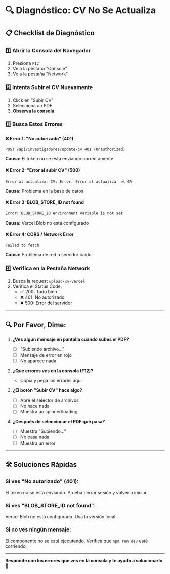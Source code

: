 # 🔍 Diagnóstico: CV No Se Actualiza

## 📋 Checklist de Diagnóstico

### 1️⃣ Abrir la Consola del Navegador

1. Presiona `F12`
2. Ve a la pestaña "Console"
3. Ve a la pestaña "Network"

### 2️⃣ Intenta Subir el CV Nuevamente

1. Click en "Subir CV"
2. Selecciona un PDF
3. **Observa la consola**

### 3️⃣ Busca Estos Errores

#### ❌ Error 1: "No autorizado" (401)
```
POST /api/investigadores/update-cv 401 (Unauthorized)
```
**Causa:** El token no se está enviando correctamente

#### ❌ Error 2: "Error al subir CV" (500)
```
Error al actualizar CV: Error: Error al actualizar el CV
```
**Causa:** Problema en la base de datos

#### ❌ Error 3: BLOB_STORE_ID not found
```
Error: BLOB_STORE_ID environment variable is not set
```
**Causa:** Vercel Blob no está configurado

#### ❌ Error 4: CORS / Network Error
```
Failed to fetch
```
**Causa:** Problema de red o servidor caído

### 4️⃣ Verifica en la Pestaña Network

1. Busca la request `upload-cv-vercel`
2. Verifica el Status Code:
   - ✅ 200: Todo bien
   - ❌ 401: No autorizado
   - ❌ 500: Error del servidor

---

## 🔍 Por Favor, Dime:

1. **¿Ves algún mensaje en pantalla cuando subes el PDF?**
   - [ ] "Subiendo archivo..."
   - [ ] Mensaje de error en rojo
   - [ ] No aparece nada

2. **¿Qué errores ves en la consola (F12)?**
   - Copia y pega los errores aquí

3. **¿El botón "Subir CV" hace algo?**
   - [ ] Abre el selector de archivos
   - [ ] No hace nada
   - [ ] Muestra un spinner/loading

4. **¿Después de seleccionar el PDF qué pasa?**
   - [ ] Muestra "Subiendo..."
   - [ ] No pasa nada
   - [ ] Muestra un error

---

## 🛠️ Soluciones Rápidas

### Si ves "No autorizado" (401):
El token no se está enviando. Prueba cerrar sesión y volver a iniciar.

### Si ves "BLOB_STORE_ID not found":
Vercel Blob no está configurado. Usa la versión local.

### Si no ves ningún mensaje:
El componente no se está ejecutando. Verifica que `npm run dev` esté corriendo.

---

**Responde con los errores que ves en la consola y te ayudo a solucionarlo** 🔧

